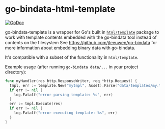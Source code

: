 # go-bindata-html-template

[![GoDoc](https://godoc.org/github.com/arschles/go-bindata-html-template?status.svg)](https://godoc.org/github.com/arschles/go-bindata-html-template)

go-bindata-template is a wrapper for Go's built in
[`html/template`](godoc.org/html/template) package to work with template
contents embedded with the go-bindata tool instead of contents on the
filesystem See https://github.com/jteeuwen/go-bindata for more information
about embedding binary data with go-bindata.

It's compatible with a subset of the functionality in `html/template`.

Example usage (after running `go-bindata data/...` in your project directory):

```go
func myHandler(res http.ResponseWriter, req *http.Request) {
  tmpl, err := template.New("mytmpl", Asset).Parse("data/templates/my.tmpl")
  if err != nil {
    log.Fatalf("error parsing template: %s", err)
  }
  err := tmpl.Execute(res)
  if err != nil {
    log.Fatalf("error executing template: %s", err)
  }
}
```
